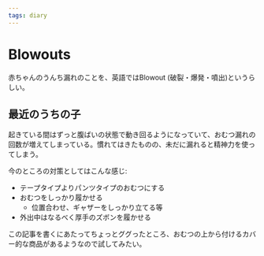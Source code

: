 ```yaml
---
tags: diary
---
```


# Blowouts

赤ちゃんのうんち漏れのことを、英語ではBlowout (破裂・爆発・噴出)というらしい。

## 最近のうちの子

起きている間はずっと腹ばいの状態で動き回るようになっていて、おむつ漏れの回数が増えてしまっている。慣れてはきたものの、未だに漏れると精神力を使ってしまう。

今のところの対策としてはこんな感じ:

- テープタイプよりパンツタイプのおむつにする
- おむつをしっかり履かせる
  - 位置合わせ、ギャザーをしっかり立てる等
- 外出中はなるべく厚手のズボンを履かせる

この記事を書くにあたってちょっとググったところ、おむつの上から付けるカバー的な商品があるようなので試してみたい。
